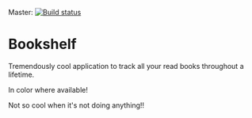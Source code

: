 
Master:
[![Build status](https://ci.appveyor.com/api/projects/status/ltu42m6h9xfntuy7/branch/master?svg=true)](https://ci.appveyor.com/project/malikhejletaaning/bookshelf/branch/master)
# Bookshelf

Tremendously cool application to track all your read books throughout a lifetime.

In color where available!

Not so cool when it's not doing anything!!